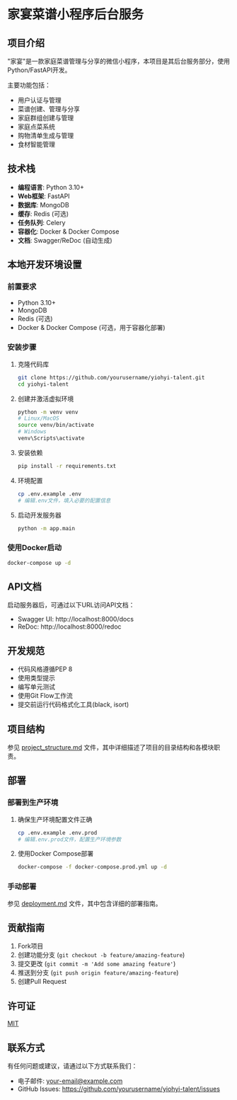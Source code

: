 # 家宴菜谱小程序后台服务

## 项目介绍

"家宴"是一款家庭菜谱管理与分享的微信小程序，本项目是其后台服务部分，使用Python/FastAPI开发。

主要功能包括：
- 用户认证与管理
- 菜谱创建、管理与分享
- 家庭群组创建与管理
- 家庭点菜系统
- 购物清单生成与管理
- 食材智能管理

## 技术栈

- **编程语言**: Python 3.10+
- **Web框架**: FastAPI
- **数据库**: MongoDB
- **缓存**: Redis (可选)
- **任务队列**: Celery
- **容器化**: Docker & Docker Compose
- **文档**: Swagger/ReDoc (自动生成)

## 本地开发环境设置

### 前置要求

- Python 3.10+
- MongoDB
- Redis (可选)
- Docker & Docker Compose (可选，用于容器化部署)

### 安装步骤

1. 克隆代码库
   ```bash
   git clone https://github.com/yourusername/yiohyi-talent.git
   cd yiohyi-talent
   ```

2. 创建并激活虚拟环境
   ```bash
   python -m venv venv
   # Linux/MacOS
   source venv/bin/activate
   # Windows
   venv\Scripts\activate
   ```

3. 安装依赖
   ```bash
   pip install -r requirements.txt
   ```

4. 环境配置
   ```bash
   cp .env.example .env
   # 编辑.env文件，填入必要的配置信息
   ```

5. 启动开发服务器
   ```bash
   python -m app.main
   ```

### 使用Docker启动

```bash
docker-compose up -d
```

## API文档

启动服务器后，可通过以下URL访问API文档：
- Swagger UI: http://localhost:8000/docs
- ReDoc: http://localhost:8000/redoc

## 开发规范

- 代码风格遵循PEP 8
- 使用类型提示
- 编写单元测试
- 使用Git Flow工作流
- 提交前运行代码格式化工具(black, isort)

## 项目结构

参见 [project_structure.md](project_structure.md) 文件，其中详细描述了项目的目录结构和各模块职责。

## 部署

### 部署到生产环境

1. 确保生产环境配置文件正确
   ```bash
   cp .env.example .env.prod
   # 编辑.env.prod文件，配置生产环境参数
   ```

2. 使用Docker Compose部署
   ```bash
   docker-compose -f docker-compose.prod.yml up -d
   ```

### 手动部署

参见 [deployment.md](docs/deployment.md) 文件，其中包含详细的部署指南。

## 贡献指南

1. Fork项目
2. 创建功能分支 (`git checkout -b feature/amazing-feature`)
3. 提交更改 (`git commit -m 'Add some amazing feature'`)
4. 推送到分支 (`git push origin feature/amazing-feature`)
5. 创建Pull Request

## 许可证

[MIT](LICENSE)

## 联系方式

有任何问题或建议，请通过以下方式联系我们：
- 电子邮件: your-email@example.com
- GitHub Issues: https://github.com/yourusername/yiohyi-talent/issues
